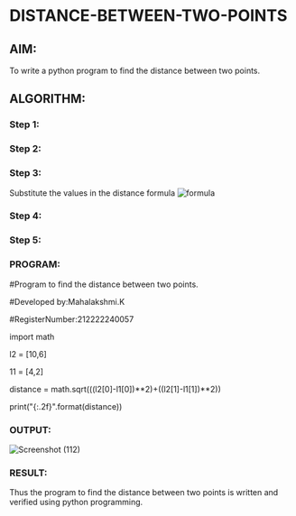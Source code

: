 # DISTANCE-BETWEEN-TWO-POINTS

## AIM:
To write a python program to find the distance between two points.
## ALGORITHM:
### Step 1: 
### Step 2: 
### Step 3: 
Substitute the values in the distance formula  ![formula](/formula.JPG)
### Step 4: 
### Step 5: 
### PROGRAM:
#Program to find the distance between two points.

#Developed by:Mahalakshmi.K 

#RegisterNumber:212222240057

import math

l2 = [10,6]

11 = [4,2]

distance = math.sqrt(((l2[0]-l1[0])**2)+((l2[1]-l1[1])**2))

print("{:.2f}".format(distance))
### OUTPUT:
![Screenshot (112)](https://github.com/maha712/DISTANCE-BETWEEN-TWO-POINTS/assets/121156360/20ba7aab-2af2-4144-980a-1b2af840b2af)

### RESULT:
Thus the program to find the distance between two points is written and verified using python programming.
